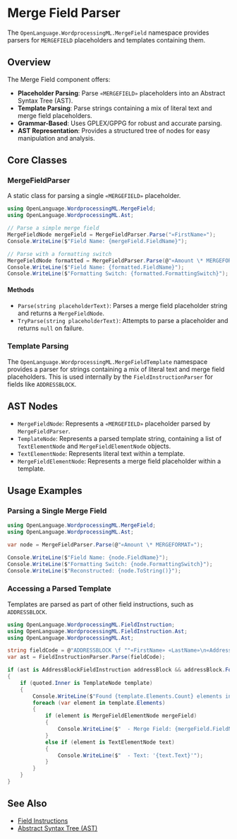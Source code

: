 # Merge Field Parser

The `OpenLanguage.WordprocessingML.MergeField` namespace provides parsers for `MERGEFIELD` placeholders and templates containing them.

## Overview

The Merge Field component offers:

- **Placeholder Parsing**: Parse `«MERGEFIELD»` placeholders into an Abstract Syntax Tree (AST).
- **Template Parsing**: Parse strings containing a mix of literal text and merge field placeholders.
- **Grammar-Based**: Uses GPLEX/GPPG for robust and accurate parsing.
- **AST Representation**: Provides a structured tree of nodes for easy manipulation and analysis.

## Core Classes

### MergeFieldParser

A static class for parsing a single `«MERGEFIELD»` placeholder.

```csharp
using OpenLanguage.WordprocessingML.MergeField;
using OpenLanguage.WordprocessingML.Ast;

// Parse a simple merge field
MergeFieldNode mergeField = MergeFieldParser.Parse("«FirstName»");
Console.WriteLine($"Field Name: {mergeField.FieldName}");

// Parse with a formatting switch
MergeFieldNode formatted = MergeFieldParser.Parse(@"«Amount \* MERGEFORMAT»");
Console.WriteLine($"Field Name: {formatted.FieldName}");
Console.WriteLine($"Formatting Switch: {formatted.FormattingSwitch}");
```

#### Methods

- `Parse(string placeholderText)`: Parses a merge field placeholder string and returns a `MergeFieldNode`.
- `TryParse(string placeholderText)`: Attempts to parse a placeholder and returns `null` on failure.

### Template Parsing

The `OpenLanguage.WordprocessingML.MergeFieldTemplate` namespace provides a parser for strings containing a mix of literal text and merge field placeholders. This is used internally by the `FieldInstructionParser` for fields like `ADDRESSBLOCK`.

## AST Nodes

- `MergeFieldNode`: Represents a `«MERGEFIELD»` placeholder parsed by `MergeFieldParser`.
- `TemplateNode`: Represents a parsed template string, containing a list of `TextElementNode` and `MergeFieldElementNode` objects.
- `TextElementNode`: Represents literal text within a template.
- `MergeFieldElementNode`: Represents a merge field placeholder within a template.

## Usage Examples

### Parsing a Single Merge Field

```csharp
using OpenLanguage.WordprocessingML.MergeField;
using OpenLanguage.WordprocessingML.Ast;

var node = MergeFieldParser.Parse(@"«Amount \* MERGEFORMAT»");

Console.WriteLine($"Field Name: {node.FieldName}");
Console.WriteLine($"Formatting Switch: {node.FormattingSwitch}");
Console.WriteLine($"Reconstructed: {node.ToString()}");
```

### Accessing a Parsed Template

Templates are parsed as part of other field instructions, such as `ADDRESSBLOCK`.

```csharp
using OpenLanguage.WordprocessingML.FieldInstruction;
using OpenLanguage.WordprocessingML.FieldInstruction.Ast;
using OpenLanguage.WordprocessingML.Ast;

string fieldCode = @"ADDRESSBLOCK \f ""«FirstName» «LastName»\n«Address»""";
var ast = FieldInstructionParser.Parse(fieldCode);

if (ast is AddressBlockFieldInstruction addressBlock && addressBlock.FormatTemplate?.Argument is Quoted<ExpressionNode> quoted)
{
    if (quoted.Inner is TemplateNode template)
    {
        Console.WriteLine($"Found {template.Elements.Count} elements in template.");
        foreach (var element in template.Elements)
        {
            if (element is MergeFieldElementNode mergeField)
            {
                Console.WriteLine($"  - Merge Field: {mergeField.FieldName}");
            }
            else if (element is TextElementNode text)
            {
                Console.WriteLine($"  - Text: '{text.Text}'");
            }
        }
    }
}
```

## See Also

- [Field Instructions](../FieldInstruction/FieldInstruction.md)
- [Abstract Syntax Tree (AST)](../Ast.md)
